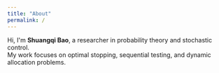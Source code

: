 ```yaml
---
title: "About"
permalink: /
---
```

Hi, I'm **Shuangqi Bao**, a researcher in probability theory and stochastic control.  
My work focuses on optimal stopping, sequential testing, and dynamic allocation problems.

